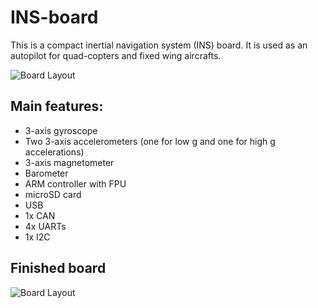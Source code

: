 INS-board
=========
This is a compact inertial navigation system (INS) board.
It is used as an autopilot for quad-copters and fixed wing aircrafts.

![Board Layout](https://raw.githubusercontent.com/Stapelzeiger/INS-board/master/ins-board_pcb_preview.png)

Main features:
-------------
 - 3-axis gyroscope
 - Two 3-axis accelerometers (one for low g and one for high g accelerations)
 - 3-axis magnetometer
 - Barometer
 - ARM controller with FPU
 - microSD card
 - USB
 - 1x CAN
 - 4x UARTs
 - 1x I2C


Finished board
--------------

![Board Layout](https://raw.githubusercontent.com/Stapelzeiger/INS-board/master/ins-board_pcb_photo.jpg)
